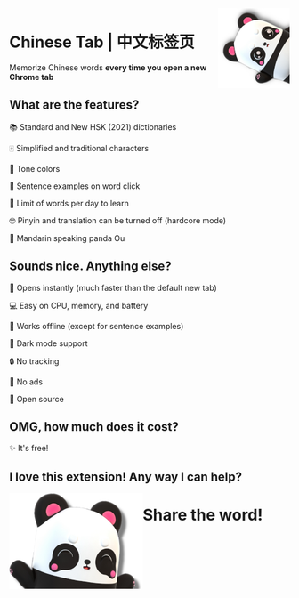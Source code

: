 <img align="right" src=images/panda.png title="酷酷酷！">

# Chinese Tab | 中文标签页

Memorize Chinese words ****every time you open a new Chrome tab****

## What are the features?

📚 Standard and New HSK (2021) dictionaries

🀄 Simplified and traditional characters

🌈 Tone colors

📖 Sentence examples on word click

🎯 Limit of words per day to learn

🤓 Pinyin and translation can be turned off (hardcore mode)

🐼 Mandarin speaking panda Ou
## Sounds nice. Anything else?

💨 Opens instantly (much faster than the default new tab)

💻 Easy on CPU, memory, and battery

📴 Works offline (except for sentence examples)

🌙 Dark mode support

🔒 No tracking

📛 No ads

💖 Open source


## OMG, how much does it cost?

✨ It's free!

## I love this extension! Any way I can help?

<img align="left" src=images/panda_easter.png><h1><strong>Share the word!</strong></h1>
